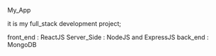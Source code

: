 My_App 

it is my full_stack development project;

front_end : ReactJS
Server_Side : NodeJS and ExpressJS
back_end : MongoDB
